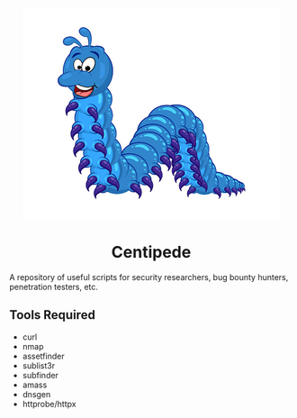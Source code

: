 <p align="center">
  <img src="https://github.com/DFC302/Centipede/blob/main/istockphoto-941715732-170667a.jpg" />
</p>
       
<h1 align="center">Centipede</h1>
A repository of useful scripts for security researchers, bug bounty hunters, penetration testers, etc.

## Tools Required
* curl
* nmap
* assetfinder
* sublist3r
* subfinder
* amass
* dnsgen
* httprobe/httpx
